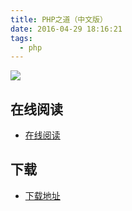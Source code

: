 ```yaml
---
title: PHP之道（中文版）
date: 2016-04-29 18:16:21
tags:
  - php
---
```


![](http://box.kancloud.cn/2015-05-15_5555f5c801e82_173x231.png?imageMogr2/thumbnail/173x231!/interlace/1/quality/100)

<!--more-->

## 在线阅读 ##

+ [在线阅读](http://www.kancloud.cn/thinkphp/php-the-right-way)

## 下载 ##

+ [下载地址](http://www.kancloud.cn/thinkphp/php-the-right-way)
